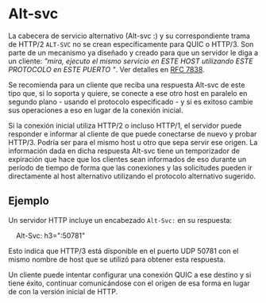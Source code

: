 # Alt-svc

La cabecera de servicio alternativo (Alt-svc :) y su correspondiente trama de 
HTTP/2 `ALT-SVC` no se crean específicamente para QUIC o HTTP/3. Son parte de un
mecanismo ya diseñado y creado para que un servidor le diga a un cliente: 
*"mira, ejecuto el mismo servicio en ESTE HOST utilizando ESTE PROTOCOLO en ESTE 
PUERTO "*. Ver detalles en [RFC 7838](https://tools.ietf.org/html/rfc7838).

Se recomienda para un cliente que reciba una respuesta Alt-svc de este tipo que, 
si lo soporta y quiere, se conecte a ese otro host en paralelo en segundo
plano - usando el protocolo especificado - y si es exitoso cambie sus
operaciones a eso en lugar de la conexión inicial.

Si la conexión inicial utiliza HTTP/2 o incluso HTTP/1, el servidor puede responder
e informar al cliente de que puede conectarse de nuevo y probar HTTP/3. Podría 
ser para el mismo host u otro que sepa servir ese origen. 
La información dada en dicha respuesta Alt-svc tiene un temporizador de expiración 
que hace que los clientes sean informados de eso durante un período de tiempo 
de forma que las conexiones y las solicitudes pueden ir directamente al host 
alternativo utilizando el protocolo alternativo sugerido.

## Ejemplo

Un servidor HTTP incluye un encabezado `Alt-Svc:` en su respuesta:

    Alt-Svc: h3=":50781"

Esto indica que HTTP/3 está disponible en el puerto UDP 50781 con el 
mismo nombre de host que se utilizó para obtener esta respuesta.

Un cliente puede intentar configurar una conexión QUIC a ese destino y
si tiene éxito, continuar comunicándose con el origen de esa forma en 
lugar de con la versión inicial de HTTP.